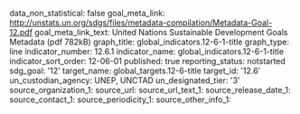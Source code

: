 data_non_statistical: false
goal_meta_link: http://unstats.un.org/sdgs/files/metadata-compilation/Metadata-Goal-12.pdf
goal_meta_link_text: United Nations Sustainable Development Goals Metadata (pdf 782kB)
graph_title: global_indicators.12-6-1-title
graph_type: line
indicator_number: 12.6.1
indicator_name: global_indicators.12-6-1-title
indicator_sort_order: 12-06-01
published: true
reporting_status: notstarted
sdg_goal: '12'
target_name: global_targets.12-6-title
target_id: '12.6'
un_custodian_agency: UNEP,  UNCTAD
un_designated_tier: '3'
source_organization_1: 
source_url: 
source_url_text_1: 
source_release_date_1: 
source_contact_1: 
source_periodicity_1: 
source_other_info_1: 
